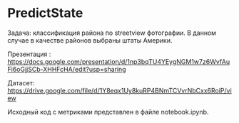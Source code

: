 # PredictState
Задача: классификация района по streetview фотографии. В данном случае в качестве районов выбраны штаты Америки.

Презентация : https://docs.google.com/presentation/d/1np3bqTU4YEygNGM1w7z6WvfAuFi6oGjjSCb-XHHFcHA/edit?usp=sharing

Датасет: https://drive.google.com/file/d/1Y8eqx1Uy8kuRP4BNmTCVvrNbCxx6RoiP/view

Исходный код с метриками представлен в файле notebook.ipynb.
